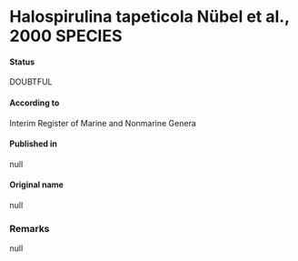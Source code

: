 # Halospirulina tapeticola Nübel et al., 2000 SPECIES

#### Status
DOUBTFUL

#### According to
Interim Register of Marine and Nonmarine Genera

#### Published in
null

#### Original name
null

### Remarks
null